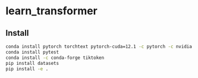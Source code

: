 # learn_transformer

## Install

```bash
conda install pytorch torchtext pytorch-cuda=12.1 -c pytorch -c nvidia
conda install pytest
conda install -c conda-forge tiktoken
pip install datasets
pip install -e .
```
